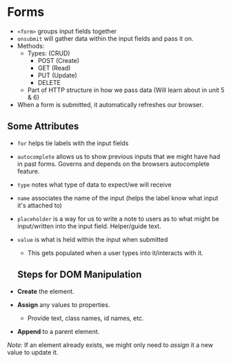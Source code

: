 # Forms

- `<form>` groups input fields together
- `onsubmit` will gather data within the input fields and pass it on.
- Methods:
  - Types: (CRUD)
    - POST (Create)
    - GET (Read)
    - PUT (Update)
    - DELETE
  - Part of HTTP structure in how we pass data (Will learn about in unit 5 & 6)
- When a form is submitted, it automatically refreshes our browser.

## Some Attributes

- `for` helps tie labels with the input fields
- `autocomplete` allows us to show previous inputs that we might have had in past forms. Governs and depends on the browsers autocomplete feature.
- `type` notes what type of data to expect/we will receive
- `name` associates the name of the input (helps the label know what input it's attached to)
- `placeholder` is a way for us to write a note to users as to what might be input/written into the input field. Helper/guide text.
- `value` is what is held within the input when submitted
  - This gets populated when a user types into it/interacts with it.

  ## Steps for DOM Manipulation
- **Create** the element.
- **Assign** any values to properties.
  - Provide text, class names, id names, etc.
- **Append** to a parent element.

*Note:* If an element already exists, we might only need to *assign* it a new value to update it.